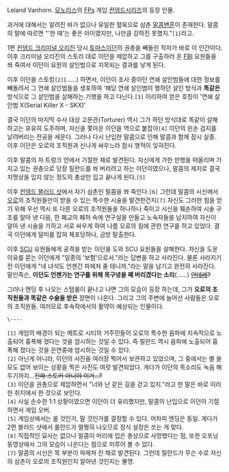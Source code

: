 Leland Vanhorn. [모노리스](%EB%AA%A8%EB%85%B8%EB%A6%AC%EC%8A%A4.md)의
[FPs](FPs.md) 게임 [컨뎀드시리즈](%EC%BB%A8%EB%8E%80%EB%93%9C%20%EC%8B%9C%EB%A6%AC%EC%A6%88.md)의 등장 인물.

과거에 대해서는 알려진 바가 없으나 유일한 혈육으로 삼촌 [말콤밴혼](%EB%A7%90%EC%BD%A4%20%EB%B0%B4%ED%98%BC.md)이 존재한다. 말콤의 말에 따르면 "'한 때'는
좋은 아이였지만, 나만큼 강하진 못했지."`[1]`라고.

1편 [컨뎀드 크리미널 오리진](%EC%BB%A8%EB%8E%80%EB%93%9C%20%ED%81%AC%EB%A6%AC%EB%AF%B8%EB%84%90%20%EC%98%A4%EB%A6%AC%EC%A7%84.md) 당시 [토마스이던](%ED%86%A0%EB%A7%88%EC%8A%A4%20%EC%9D%B4%EB%8D%98.md)의 권총을 빼돌린 작자가 바로 이
인간이다. 이후 크리미널 오리진의 스토리 대로 이던을 제압하고 그를 구출하러 온 [FBI](FBI.md) 요원들을 쏴 죽여서 이던이
요원의 살인범으로 지목되는 결과를 낳게 된다.

이후 이던을 스토킹`[2]`(……) 하면서, 이던이 조사 중이던 연쇄 살인범들에 대한 정보를 빼돌려서 그 연쇄 살인범들을 생포하여 '해당
연쇄 살인범이 행하던 살인 방식과 **똑같은** 방식으로 그 살인범을 살해하는 기행을 하고 다닌다.`[3]` 이리하여 얻은 호칭이 '연쇄
살인범 X(Serial Killer X - SKX)'

결국 이던의 마지막 수사 대상 고문관(Torturer) 역시 그가 하던 방식대로 똑같이 살해하고는 유유히 도주하며, 자신을 쫓아온 이던을
역으로 붙잡아`[4]` 이던의 왼손 검지를 날려버리는 전공을 세운다. 그러나 다시 난입한 말콤으로 인해 말콤과 함께 잠시 실종. 이후 이던은
오로의 조직원과 신나게 싸우느라 잠시 행적이 잊혀진다.

이후 말콤의 차 트렁크 안에서 기절한 채로 발견된다. 자신에게 가한 만행을 떠올리며 가지고 있는 권총으로 당장 릴란드를 쏴 버리려고 하는
이던이였으나, 말콤의 제지로 결국 치명상을 입지 않는 정도의 총상만 입고 끝나게 된다.`[5]`

이후 [컨뎀드 블러드 샷](%EC%BB%A8%EB%8E%80%EB%93%9C%20%EB%B8%94%EB%9F%AC%EB%93%9C%20%EC%83%B7.md)에서 자기 삼촌인 말콤을 쏴 죽인다.`[6]` 그런데 말콤의 시신에서 [오로](%EC%98%A4%EB%A1%9C%28%EC%BB%A8%EB%8E%80%EB%93%9C%20%EC%8B%9C%EB%A6%AC%EC%A6%88%29.md)의 조직원들만이 받을
수 있는 특수한 시술을 발견한건지`[7]` 자신도 그러한 힘을 얻기 위해 우선 역시 또 다른 오로의 조직원들을 하나하나 죽이고 시신을
훼손하여 시술 구조를 알아 낸 다음, 한 폐교의 폐허 속에 연구실을 만들고 노숙자들을 납치하여 자신이 알아 낸 시술을 가하고 서로 싸우게
하여 나름 오로의 힘에 관한 연구를 하고 있었다. 결국 이던에게 덜미를 잡혀 체포당하나, 금방 탈출한다.

이후 [SCU](SCU.md) 요원들에게 공격을 받는 이던을 도와 SCU 요원들을 살해한다. 자신을 도운 이유를 묻는 이던에게 "일종의
'보험'으로서."라는 답변을 하고 사라진다. 물론 사라지기 전 이던에게 "네 녀석도 언젠간 파헤쳐 줄 테니까."라는 말을 남기고 완전히
사라진다. 말인즉슨, **이던도 언젠가는 연구를 위해 목구녕을 째 버리겠다는 소리**(……)
<del>[얀데레](%EC%96%80%EB%8D%B0%EB%A0%88.md)?</del>

그러나 엔딩 후 나오는 스텝롤이 끝나고 나면 그의 모습이 등장 하는데, 그가 **오로의 조직원들과 똑같은 수술을 받은** 장면이 나온다.
그리고 그의 주변에 늘어선 사람들은 오로의 조직원들. 여러모로 후속작에서의 활약이 예상되는 인물이다.  

`\----`

`[1]` 게임의 배경이 되는 메트로 시티의 거주민들이 오로의 특수한 음파에 지속적으로 노출되어 흉폭해 졌다는 것을 암시하는 것일 수 있다.
즉 릴란드 역시 음파에 노출되어 흉폭해 졌다는 것을 은연중에 암시하는 것일 수 있다.  
`[2]` 아닌게 아니라, 이던의 사진을 여러장 찍어서 보관하고 있었으며, 그 중에서는 별 쓸모도 없어 보이는 상황을 찍은 사진도 여럿
발견되었다. 게다가 이던의 목소리도 녹음 해 두기까지...<del>진짜 스토커 아니야 이거...?</del>  
`[3]` 이던을 권총으로 제압하면서 "너와 난 같은 길을 걷고 있지."라고 한 말은 바로 이러한 취지에서 한 것으로 보인다.  
`[4]` 사실 순수한 1:1 상황이였으면 이던이 더 유리했지만, 말콤의 난입으로 이던이 기절하면서 게임 오버.  
`[5]` 게임상에서는 쏠 것인가, 말 것인가를 결정할 수 있다. 어차피 엔딩은 동일. 게다가 2편 블러드 샷에서 롤란드가 멀쩡히 나오므로
정식 설정은 쏘는 게 맞다.  
`[6]` 직접적인 묘사는 없으나 말콤이 머리에 입은 총상으로 사망했다는 점, 또한 오프닝 동영상에서 그의 모습이 나온다는 점으로 미루어 볼
수 있다.  
`[7]` 말콤의 시신은 목 부분이 파헤쳐 진 채로 발견된다. 그런데 릴란드가 무슨 수로 자신의 삼촌이 오로의 조직원인지 알아낸 것인지는
불명.

